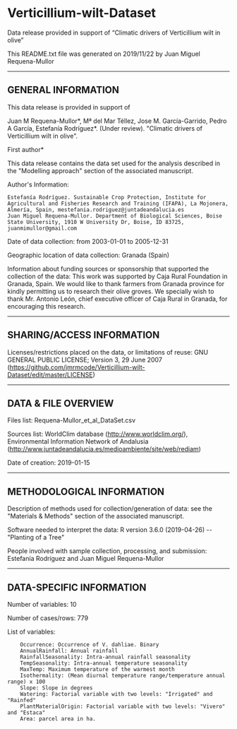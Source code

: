 # Verticillium-wilt-Dataset
Data release provided in support of “Climatic drivers of Verticillium wilt in olive”

This README.txt file was generated on 2019/11/22 by Juan Miguel Requena-Mullor

-------------------
GENERAL INFORMATION
-------------------

This data release is provided in support of 

Juan M Requena-Mullor*, Mª del Mar Téllez, Jose M. García-Garrido, Pedro A García, Estefanía Rodríguez*. (Under review). "Climatic drivers of Verticillium wilt in olive".

First author*

This data release contains the data set used for the analysis described in the "Modelling approach" section of the associated manuscript.

Author's Information:

	Estefanía Rodríguez. Sustainable Crop Protection, Institute for Agricultural and Fisheries Research and Training (IFAPA), La Mojonera, Almería, Spain, mestefania.rodriguez@juntadeandalucia.es
	Juan Miguel Requena-Mullor. Department of Biological Sciences, Boise State University, 1910 W University Dr, Boise, ID 83725, juanmimullor@gmail.com


Date of data collection: from 2003-01-01 to 2005-12-31

Geographic location of data collection: Granada (Spain)

Information about funding sources or sponsorship that supported the collection of the data: This work was supported by Caja Rural Foundation in Granada, Spain. We would like to thank
farmers from Granada province for kindly permitting us to research their olive groves. We specially wish to thank Mr. Antonio León, chief executive officer of Caja Rural in Granada, for
encouraging this research.


--------------------------
SHARING/ACCESS INFORMATION
-------------------------- 

Licenses/restrictions placed on the data, or limitations of reuse: GNU GENERAL PUBLIC LICENSE; Version 3, 29 June 2007 (https://github.com/jmrmcode/Verticillium-wilt-Dataset/edit/master/LICENSE)


--------------------
DATA & FILE OVERVIEW
--------------------

Files list: Requena-Mullor_et_al_DataSet.csv

Sources list: WorldClim database (http://www.worldclim.org/), Environmental Information Network of Andalusia (http://www.juntadeandalucia.es/medioambiente/site/web/rediam)

Date of creation: 2019-01-15


--------------------------
METHODOLOGICAL INFORMATION
--------------------------

Description of methods used for collection/generation of data: see the "Materials & Methods" section of the associated manuscript.

Software needed to interpret the data: R version 3.6.0 (2019-04-26) -- "Planting of a Tree" 

People involved with sample collection, processing, and submission: Estefanía Rodríguez and Juan Miguel Requena-Mullor


--------------------------
DATA-SPECIFIC INFORMATION
--------------------------

Number of variables: 10

Number of cases/rows: 779

List of variables:

		Occurrence: Occurrence of V. dahliae. Binary
		AnnualRainfall: Annual rainfall
		RainfallSeasonality: Intra-annual rainfall seasonality
		TempSeasonality: Intra-annual temperature seasonality
		MaxTemp: Maximum temperature of the warmest month
		Isothermality: (Mean diurnal temperature range/temperature annual range) x 100
		Slope: Slope in degrees
		Watering: Factorial variable with two levels: "Irrigated" and "Rainfed"
		PlantMaterialOrigin: Factorial variable with two levels: "Vivero" and "Estaca"
		Area: parcel area in ha.
